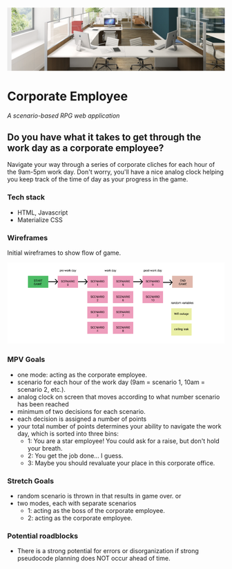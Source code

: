 <p align="center">
  <img alt="header image" src="office.png" />
</p>

# Corporate Employee

*A scenario-based RPG web application*

## Do you have what it takes to get through the work day as a corporate employee?

Navigate your way through a series of corporate cliches for each hour of the 9am-5pm work day. Don't worry, you'll have a nice analog clock helping you keep track of the time of day as your progress in the game.

### Tech stack

- HTML, Javascript
- Materialize CSS

### Wireframes

Initial wireframes to show flow of game.

<img alt="wireframe image" src="figma2.png" />

### MPV Goals

- one mode: acting as the corporate employee.
- scenario for each hour of the work day (9am = scenario 1, 10am = scenario 2, etc.). 
- analog clock on screen that moves according to what number scenario has been reached
- minimum of two decisions for each scenario.
- each decision is assigned a number of points
- your total number of points determines your ability to navigate the work day, which is sorted into three bins: 
    - 1: You are a star employee! You could ask for a raise, but don't hold your breath. 
    - 2: You get the job done... I guess. 
    - 3: Maybe you should revaluate your place in this corporate office.

### Stretch Goals

- random scenario is thrown in that results in game over.
or
- two modes, each with separate scenarios
   - 1: acting as the boss of the corporate employee.
   - 2: acting as the corporate employee. 

### Potential roadblocks

- There is a strong potential for errors or disorganization if strong pseudocode planning does NOT occur ahead of time.
